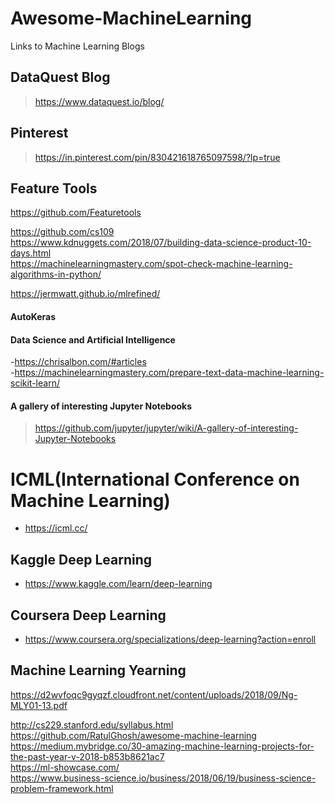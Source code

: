 # Awesome-MachineLearning  
Links to Machine Learning Blogs  

## DataQuest Blog  
> https://www.dataquest.io/blog/  

## Pinterest  
> https://in.pinterest.com/pin/830421618765097598/?lp=true  

## Feature Tools
https://github.com/Featuretools  

https://github.com/cs109  
https://www.kdnuggets.com/2018/07/building-data-science-product-10-days.html  
https://machinelearningmastery.com/spot-check-machine-learning-algorithms-in-python/  

https://jermwatt.github.io/mlrefined/  

#### AutoKeras


#### Data Science and Artificial Intelligence  
-https://chrisalbon.com/#articles  
-https://machinelearningmastery.com/prepare-text-data-machine-learning-scikit-learn/  

#### A gallery of interesting Jupyter Notebooks
> https://github.com/jupyter/jupyter/wiki/A-gallery-of-interesting-Jupyter-Notebooks

# ICML(International Conference on Machine Learning)  
* https://icml.cc/

## Kaggle Deep Learning  
* https://www.kaggle.com/learn/deep-learning  

## Coursera Deep Learning  
* https://www.coursera.org/specializations/deep-learning?action=enroll  

## Machine Learning Yearning  
https://d2wvfoqc9gyqzf.cloudfront.net/content/uploads/2018/09/Ng-MLY01-13.pdf  


http://cs229.stanford.edu/syllabus.html  
https://github.com/RatulGhosh/awesome-machine-learning  
https://medium.mybridge.co/30-amazing-machine-learning-projects-for-the-past-year-v-2018-b853b8621ac7  
https://ml-showcase.com/  
https://www.business-science.io/business/2018/06/19/business-science-problem-framework.html  
